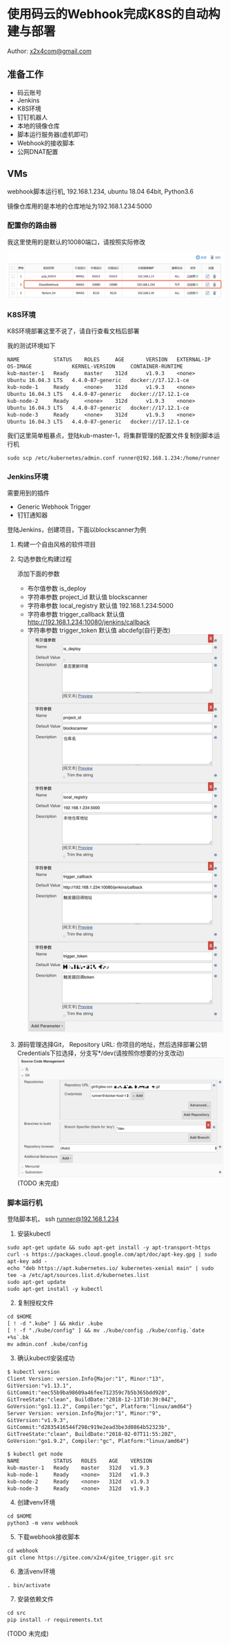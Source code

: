 # 使用码云的Webhook完成K8S的自动构建与部署

Author: x2x4com@gmail.com

## 准备工作

- 码云账号
- Jenkins
- K8S环境
- 钉钉机器人
- 本地的镜像仓库
- 脚本运行服务器(虚机即可)
- Webhook的接收脚本
- 公网DNAT配置

## VMs
webhook脚本运行机, 192.168.1.234, ubuntu 18.04 64bit, Python3.6

镜像仓库用的是本地的仓库地址为192.168.1.234:5000


### 配置你的路由器
我这里使用的是默认的10080端口，请按照实际修改

![路由器配置](images/01.jpg)

### K8S环境
K8S环境部署这里不说了，请自行查看文档后部署

我的测试环境如下
```
NAME           STATUS    ROLES     AGE       VERSION   EXTERNAL-IP   OS-IMAGE             KERNEL-VERSION     CONTAINER-RUNTIME
kub-master-1   Ready     master    312d      v1.9.3    <none>        Ubuntu 16.04.3 LTS   4.4.0-87-generic   docker://17.12.1-ce
kub-node-1     Ready     <none>    312d      v1.9.3    <none>        Ubuntu 16.04.3 LTS   4.4.0-87-generic   docker://17.12.1-ce
kub-node-2     Ready     <none>    312d      v1.9.3    <none>        Ubuntu 16.04.3 LTS   4.4.0-87-generic   docker://17.12.1-ce
kub-node-3     Ready     <none>    312d      v1.9.3    <none>        Ubuntu 16.04.3 LTS   4.4.0-87-generic   docker://17.12.1-ce
```

我们这里简单粗暴点，登陆kub-master-1，将集群管理的配置文件复制到脚本运行机

```
sudo scp /etc/kubernetes/admin.conf runner@192.168.1.234:/home/runner
```

### Jenkins环境

需要用到的插件

- Generic Webhook Trigger
- 钉钉通知器


登陆Jenkins，创建项目，下面以blockscanner为例

1. 构建一个自由风格的软件项目
2. 勾选参数化构建过程

   添加下面的参数
   - 布尔值参数 is_deploy
   - 字符串参数 project_id 默认值 blockscanner
   - 字符串参数 local_registry 默认值 192.168.1.234:5000
   - 字符串参数 trigger_callback 默认值 http://192.168.1.234:10080/jenkins/callback
   - 字符串参数 trigger_token 默认值 abcdefg(自行更改)
   ![参数设置](images/02.jpg)
3. 源码管理选择Git， Repository URL: 你项目的地址，然后选择部署公钥Credentials下拉选择，分支写*/dev(请按照你想要的分支改动)
   ![源码管理](images/03.jpg)
(TODO 未完成)


### 脚本运行机

登陆脚本机， ssh runner@192.168.1.234

1. 安装kubectl
```
sudo apt-get update && sudo apt-get install -y apt-transport-https
curl -s https://packages.cloud.google.com/apt/doc/apt-key.gpg | sudo apt-key add -
echo "deb https://apt.kubernetes.io/ kubernetes-xenial main" | sudo tee -a /etc/apt/sources.list.d/kubernetes.list
sudo apt-get update
sudo apt-get install -y kubectl
```

2. 复制授权文件
```
cd $HOME
[ ! -d ".kube" ] && mkdir .kube
[ ! -f "./kube/config" ] && mv ./kube/config ./kube/config.`date +%s`.bk
mv admin.conf .kube/config
```

3. 确认kubectl安装成功
```
$ kubectl version
Client Version: version.Info{Major:"1", Minor:"13", GitVersion:"v1.13.1", GitCommit:"eec55b9ba98609a46fee712359c7b5b365bdd920", GitTreeState:"clean", BuildDate:"2018-12-13T10:39:04Z", GoVersion:"go1.11.2", Compiler:"gc", Platform:"linux/amd64"}
Server Version: version.Info{Major:"1", Minor:"9", GitVersion:"v1.9.3", GitCommit:"d2835416544f298c919e2ead3be3d0864b52323b", GitTreeState:"clean", BuildDate:"2018-02-07T11:55:20Z", GoVersion:"go1.9.2", Compiler:"gc", Platform:"linux/amd64"}
```

```
$ kubectl get node
NAME           STATUS   ROLES    AGE    VERSION
kub-master-1   Ready    master   312d   v1.9.3
kub-node-1     Ready    <none>   312d   v1.9.3
kub-node-2     Ready    <none>   312d   v1.9.3
kub-node-3     Ready    <none>   312d   v1.9.3
```

4. 创建venv环境
```
cd $HOME
python3 -m venv webhook
```

5. 下载webhook接收脚本
```
cd webhook
git clone https://gitee.com/x2x4/gitee_trigger.git src
```

6. 激活venv环境
```
. bin/activate
```

7. 安装依赖文件
```
cd src
pip install -r requirements.txt
```

(TODO 未完成)
